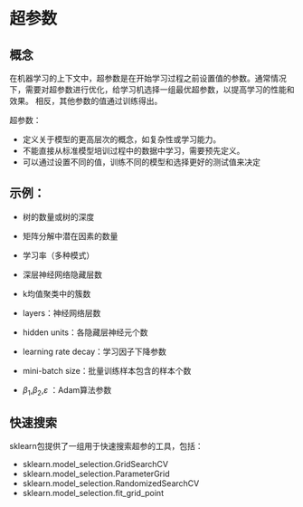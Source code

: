 # 超参数
## 概念
在机器学习的上下文中，超参数是在开始学习过程之前设置值的参数。通常情况下，需要对超参数进行优化，给学习机选择一组最优超参数，以提高学习的性能和效果。 相反，其他参数的值通过训练得出。

超参数：
- 定义关于模型的更高层次的概念，如复杂性或学习能力。
- 不能直接从标准模型培训过程中的数据中学习，需要预先定义。
- 可以通过设置不同的值，训练不同的模型和选择更好的测试值来决定

## 示例：
- 树的数量或树的深度
- 矩阵分解中潜在因素的数量
- 学习率（多种模式）
- 深层神经网络隐藏层数
- k均值聚类中的簇数

- layers：神经网络层数
- hidden units：各隐藏层神经元个数
- learning rate decay：学习因子下降参数
- mini-batch size：批量训练样本包含的样本个数
- $\beta_1$,$\beta_2$,$\varepsilon$ ：Adam算法参数

## 快速搜索
sklearn包提供了一组用于快速搜索超参的工具，包括：
- sklearn.model_selection.GridSearchCV
- sklearn.model_selection.ParameterGrid
- sklearn.model_selection.RandomizedSearchCV
- sklearn.model_selection.fit_grid_point